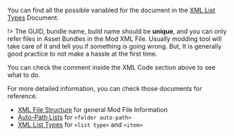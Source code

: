 You can find all the possible variabled for the document in the [XML List Types](/technical/category-list.md) Document.

!> The GUID, bundle name, build name should be **unique**, and you can only refer files in Asset Bundles in the Mod XML File. 
   Usually modding tool will take care of it and tell you if something is going wrong.
   But, It is generally good practice to not make a hassle at the first time.

You can check the comment inside the XML Code section above to see what to do.

For more detailed information, you can check those documents for reference.

-   [XML File Structure](/technical/xml-file.md) for general Mod File Information
-   [Auto-Path Lists](/technical/autopath-list.md) for `<folder auto-path>`
-   [XML List Types](/technical/category-list.md) for `<list type>` and `<item>`
